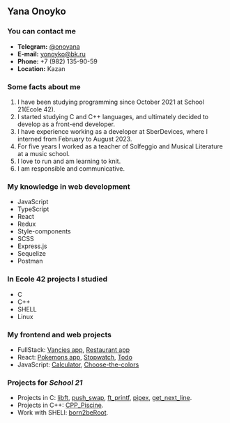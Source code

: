 ## Yana Onoyko

### You can contact me
* **Telegram:** [@onoyana](https://t.me/onoyana)
* **E-mail:** yonoyko@bk.ru
* **Phone:** +7 (982) 135-90-59
* **Location:** Kazan

### Some facts about me

1. I have been studying programming since October 2021 at School 21(Ecole 42).
2. I started studying C and C++ languages, and ultimately decided to develop as a front-end developer.
3. I have experience working as a developer at SberDevices, where I interned from February to August 2023.
4. For five years I worked as a teacher of Solfeggio and Musical Literature at a music school.
5. I love to run and am learning to knit.
6. I am responsible and communicative.

### My knowledge in web development
* JavaScript
* TypeScript
* React
* Redux
* Style-components
* SCSS
* Express.js
* Sequelize
* Postman

### In Ecole 42 projects I studied
* C
* C++
* SHELL
* Linux

### My frontend and web projects
* FullStack: [Vancies app][8], [Restaurant app][9]
* React: [Pokemons app][10], [Stopwatch][12], [Todo][11] 
* JavaScript: [Calculator][13], [Choose-the-colors][14]

### Projects for _School 21_
* Projects in C: [libft][1], [push_swap][2], [ft_printf][3], [pipex][4], [get_next_line][5].
* Projects in C++: [CPP_Piscine][6].
* Work with SHELl: [born2beRoot][7].

<!---
### JavaScript course:
[Stepik certificate](https://stepik.org/cert/1548544)
--->

[1]: https://github.com/amoriah/libft
[2]: https://github.com/amoriah/push_swap
[3]: https://github.com/amoriah/ft_printf
[4]: https://github.com/amoriah/pipex
[5]: https://github.com/amoriah/get_next_line
[6]: https://github.com/amoriah/cpp-module_amor
[7]: https://github.com/amoriah/born2beroot

[8]: https://github.com/amoriah/FullStack-app-vacancies
[9]: https://github.com/amoriah/FullStack-app-restaurant
[10]: https://github.com/amoriah/pokemons-api
[11]: https://github.com/amoriah/todo_list
[12]: https://github.com/amoriah/Stopwatch
[13]: https://github.com/amoriah/Calculator
[14]: https://github.com/amoriah/choose-the-colors
